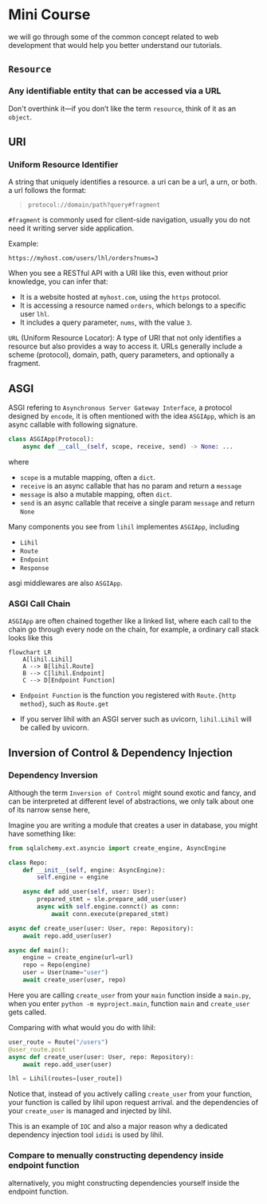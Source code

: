 # Mini Course

we will go through some of the common concept related to web development that would help you better understand our tutorials.

## `Resource`

### Any identifiable entity that can be accessed via a URL

Don't overthink it—if you don’t like the term `resource`, think of it as an `object`.

## URI

### Uniform Resource Identifier

A string that uniquely identifies a resource. a uri can be a url, a urn, or both. a url follows the format:

> `protocol://domain/path?query#fragment`

`#fragment` is commonly used for client-side navigation, usually you do not need it writing server side application.

Example:

`https://myhost.com/users/lhl/orders?nums=3`

When you see a RESTful API with a URI like this, even without prior knowledge, you can infer that:

- It is a website hosted at `myhost.com`, using the `https` protocol.
- It is accessing a resource named `orders`, which belongs to a specific user `lhl`.
- It includes a query parameter, `nums`, with the value `3`.

`URL` (Uniform Resource Locator): A type of URI that not only identifies a resource but also provides a way to access it. URLs generally include a scheme (protocol), domain, path, query parameters, and optionally a fragment.


## ASGI

ASGI refering to `Asynchronous Server Gateway Interface`, a protocol designed by `encode`, it is often mentioned with the idea `ASGIApp`, which is an async callable with following signature.

```python
class ASGIApp(Protocol):
    async def __call__(self, scope, receive, send) -> None: ...
```

where

- `scope` is a mutable mapping, often a `dict`.
- `receive` is an async callable that has no param and return a `message`
- `message` is also a mutable mapping, often `dict`.
- `send`  is an async callable that receive a single param `message` and return `None`

Many components you see from `lihil` implementes `ASGIApp`, including

- `Lihil`
- `Route`
- `Endpoint`
- `Response`

asgi middlewares are also `ASGIApp`.


### ASGI Call Chain

`ASGIApp` are often chained together like a linked list, where each call to the chain go through every node on the chain, for example, a ordinary call stack looks like this

```mermaid
flowchart LR
    A[lihil.Lihil]
    A --> B[lihil.Route]
    B --> C[lihil.Endpoint]
    C --> D[Endpoint Function]
```


- `Endpoint Function`  is the function you registered with `Route.{http method}`, such as `Route.get`

- If you server lihil with an ASGI server such as uvicorn, `lihil.Lihil` will be called by uvicorn.


## Inversion of Control & Dependency Injection

### Dependency Inversion

Although the term `Inversion of Control` might sound exotic and fancy, and can be interpreted at different level of abstractions, we only talk about one of its narrow sense here,

Imagine you are writing a module that creates a user in database, you might have something like:

```python
from sqlalchemy.ext.asyncio import create_engine, AsyncEngine

class Repo:
    def __init__(self, engine: AsyncEngine):
        self.engine = engine

    async def add_user(self, user: User):
        prepared_stmt = sle.prepare_add_user(user)
        async with self.engine.connct() as conn:
            await conn.execute(prepared_stmt)

async def create_user(user: User, repo: Repository):
    await repo.add_user(user)

async def main():
    engine = create_engine(url=url)
    repo = Repo(engine)
    user = User(name="user")
    await create_user(user, repo)
```

Here you are calling `create_user` from your `main` function inside a `main.py`, when you enter `python -m myproject.main`, function `main` and `create_user` gets called.

Comparing with what would you do with lihil:

```python
user_route = Route("/users")
@user_route.post
async def create_user(user: User, repo: Repository):
    await repo.add_user(user)

lhl = Lihil(routes=[user_route])
```

Notice that, instead of you actively calling `create_user` from your function, your function is called by lihil upon request arrival.
and the dependencies of your `create_user` is managed and injected by lihil.


This is an example of `IOC` and also a major reason why a dedicated dependency injection tool `ididi` is used by lihil.

### Compare to menually constructing dependency inside endpoint function

alternatively, you might constructing dependencies yourself inside the endpoint function.
